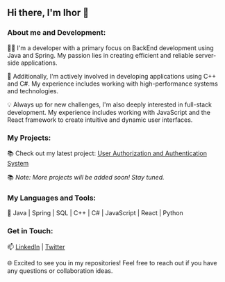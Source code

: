 ## Hi there, I'm Ihor 👋

### About me and Development:

👨‍💻 I'm a developer with a primary focus on BackEnd development using Java and Spring. My passion lies in creating efficient and reliable server-side applications.

🚀 Additionally, I'm actively involved in developing applications using C++ and C#. My experience includes working with high-performance systems and technologies.

💡 Always up for new challenges, I'm also deeply interested in full-stack development. My experience includes working with JavaScript and the React framework to create intuitive and dynamic user interfaces.


### My Projects:

📚 Check out my latest project: [User Authorization and Authentication System](https://github.com/Creker0/Spring_auth_program)

📚 *Note: More projects will be added soon! Stay tuned.*

### My Languages and Tools:

🔧 Java | Spring | SQL | C++ | C# | JavaScript | React | Python

### Get in Touch:

📫 [LinkedIn](www.linkedin.com/in/ihor-danchuk-1a011120b) | [Twitter](https://twitter.com/0Creker)

🌐 Excited to see you in my repositories! Feel free to reach out if you have any questions or collaboration ideas.
